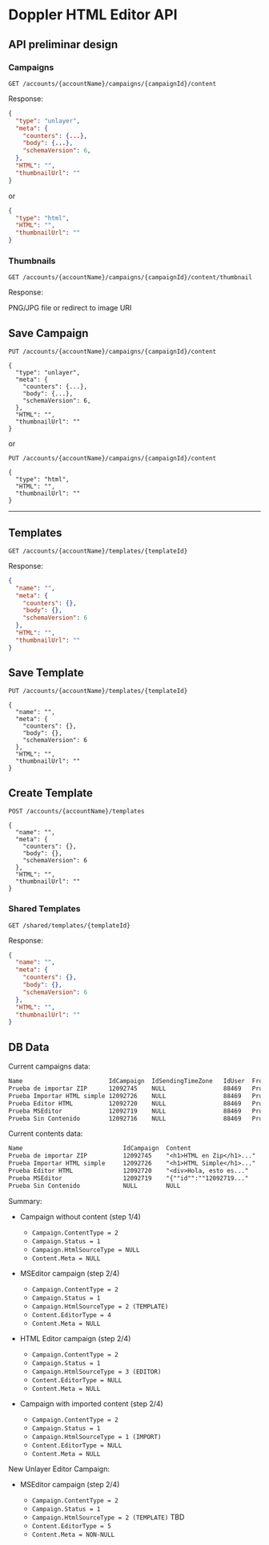 # Doppler HTML Editor API

## API preliminar design

### Campaigns

```http
GET /accounts/{accountName}/campaigns/{campaignId}/content
```

Response:

```json
{
  "type": "unlayer",
  "meta": {
    "counters": {...},
    "body": {...},
    "schemaVersion": 6,
  },
  "HTML": "",
  "thumbnailUrl": ""
}
```

or

```json
{
  "type": "html",
  "HTML": "",
  "thumbnailUrl": ""
}
```

### Thumbnails

```http
GET /accounts/{accountName}/campaigns/{campaignId}/content/thumbnail
```

Response:

PNG/JPG file or redirect to image URI

## Save Campaign

```http
PUT /accounts/{accountName}/campaigns/{campaignId}/content

{
  "type": "unlayer",
  "meta": {
    "counters": {...},
    "body": {...},
    "schemaVersion": 6,
  },
  "HTML": "",
  "thumbnailUrl": ""
}
```

or

```http
PUT /accounts/{accountName}/campaigns/{campaignId}/content

{
  "type": "html",
  "HTML": "",
  "thumbnailUrl": ""
}
```

---

## Templates

```http
GET /accounts/{accountName}/templates/{templateId}
```

Response:

```json
{
  "name": "",
  "meta": {
    "counters": {},
    "body": {},
    "schemaVersion": 6
  },
  "HTML": "",
  "thumbnailUrl": ""
}
```

## Save Template

```http
PUT /accounts/{accountName}/templates/{templateId}

{
  "name": "",
  "meta": {
    "counters": {},
    "body": {},
    "schemaVersion": 6
  },
  "HTML": "",
  "thumbnailUrl": ""
}
```

## Create Template

```http
POST /accounts/{accountName}/templates

{
  "name": "",
  "meta": {
    "counters": {},
    "body": {},
    "schemaVersion": 6
  },
  "HTML": "",
  "thumbnailUrl": ""
}
```

### Shared Templates

```http
GET /shared/templates/{templateId}
```

Response:

```json
{
  "name": "",
  "meta": {
    "counters": {},
    "body": {},
    "schemaVersion": 6
  },
  "HTML": "",
  "thumbnailUrl": ""
}
```

## DB Data

Current campaigns data:

```txt
Name                        IdCampaign  IdSendingTimeZone   IdUser  FromName        FromEmail                   ReplyTo UTCCreationDate             CurrentStep     Active  UTCLastUpdatedDate  Subject                     CampaignType    IdContent   IsSoftBounced   ContentType     HtmlSourceType  Status
Prueba de importar ZIP      12092745    NULL                88469   Prueba Doppler  amoschini@fromdoppler.net   NULL    2022-02-08 16:57:42.083     2               1       NULL                Prueba de importar ZIP      CLASSIC         NULL        NULL            2               1               1
Prueba Importar HTML simple 12092726    NULL                88469   Prueba Doppler  amoschini@fromdoppler.net   NULL    2022-02-08 16:50:50.690     2               1       NULL                Prueba Importar HTML simple CLASSIC         NULL        NULL            2               1               1
Prueba Editor HTML          12092720    NULL                88469   Prueba Doppler  amoschini@fromdoppler.net   NULL    2022-02-08 16:49:56.877     2               1       NULL                Prueba Editor HTML          CLASSIC         NULL        NULL            2               3               1
Prueba MSEditor             12092719    NULL                88469   Prueba Doppler  amoschini@fromdoppler.net   NULL    2022-02-08 16:48:58.617     2               1       NULL                Prueba MSEditor             CLASSIC         NULL        NULL            2               2               1
Prueba Sin Contenido        12092716    NULL                88469   Prueba Doppler  amoschini@fromdoppler.net   NULL    2022-02-08 16:46:59.900     1               1       NULL                Prueba Sin Contenido        CLASSIC         NULL        NULL            2               NULL            1
```

Current contents data:

```txt
Name                            IdCampaign  Content                     PlainText   IsPlainTextUpdated  IdTemplate  Head                EditorType  Meta
Prueba de importar ZIP          12092745    "<h1>HTML en Zip</h1>..."   NULL        0                   NULL        NULL                NULL        NULL
Prueba Importar HTML simple     12092726    "<h1>HTML Simple</h1>..."   NULL        0                   NULL        NULL                NULL        NULL
Prueba Editor HTML              12092720    "<div>Hola, esto es..."     NULL        0                   NULL        NULL                NULL        NULL
Prueba MSEditor                 12092719    "{""id"":""12092719..."     NULL        0                   214173      "<meta http-equiv=  4           NULL
Prueba Sin Contenido            NULL        NULL                        NULL        NULL                NULL        NULL                NULL        NULL
```

Summary:

- Campaign without content (step 1/4)

  - `Campaign.ContentType = 2`
  - `Campaign.Status = 1`
  - `Campaign.HtmlSourceType = NULL`
  - `Content.Meta = NULL`

- MSEditor campaign (step 2/4)

  - `Campaign.ContentType = 2`
  - `Campaign.Status = 1`
  - `Campaign.HtmlSourceType = 2 (TEMPLATE)`
  - `Content.EditorType = 4`
  - `Content.Meta = NULL`

- HTML Editor campaign (step 2/4)

  - `Campaign.ContentType = 2`
  - `Campaign.Status = 1`
  - `Campaign.HtmlSourceType = 3 (EDITOR)`
  - `Content.EditorType = NULL`
  - `Content.Meta = NULL`

- Campaign with imported content (step 2/4)

  - `Campaign.ContentType = 2`
  - `Campaign.Status = 1`
  - `Campaign.HtmlSourceType = 1 (IMPORT)`
  - `Content.EditorType = NULL`
  - `Content.Meta = NULL`

New Unlayer Editor Campaign:

- MSEditor campaign (step 2/4)

  - `Campaign.ContentType = 2`
  - `Campaign.Status = 1`
  - `Campaign.HtmlSourceType = 2 (TEMPLATE)` TBD
  - `Content.EditorType = 5`
  - `Content.Meta = NON-NULL`
